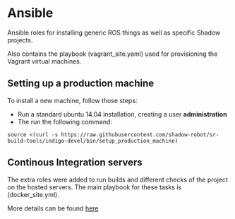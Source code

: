 # Ansible

Ansible roles for installing generic ROS things as well as specific Shadow projects.

Also contains the playbook (vagrant_site.yaml) used for provisioning the Vagrant virtual machines.

## Setting up a production machine
To install a new machine, follow those steps:
 - Run a standard ubuntu 14.04 installation, creating a user **administration**
 - The run the following command: 
```
source <(curl -s https://raw.githubusercontent.com/shadow-robot/sr-build-tools/indigo-devel/bin/setup_production_machine)
```

## Continous Integration servers 
The extra roles were added to run builds and different checks of the project on the hosted servers.
The main playbook for these tasks is (docker_site.yml).

More details can be found [here](ci)
